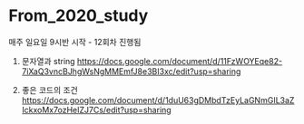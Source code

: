 # From_2020_study
매주 일요일 9시반 시작 - 12회차 진행됨

1.  문자열과 string
https://docs.google.com/document/d/11FzWOYEqe82-7iXaQ3vncBJhgWsNgMMEmfJ8e3BI3xc/edit?usp=sharing

2. 좋은 코드의 조건
https://docs.google.com/document/d/1duU63gDMbdTzEyLaGNmGIL3aZIckxoMx7ozHeIZJ7Cs/edit?usp=sharing
